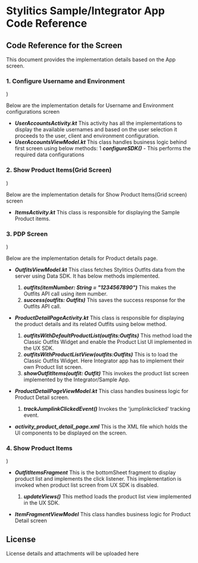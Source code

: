 # Stylitics Sample/Integrator App Code Reference 

## Code Reference for the Screen 
This document provides the implementation details based on the App screen.

### 1. Configure Username and Environment
)

Below are the implementation details for Username and Environment configurations screen

* *_**UserAccountsActivity.kt**_* This activity has all the implementations to display the available usernames and based on the user selection it proceeds to the user, client and environment configuration.
* *_**UserAccountsViewModel.kt**_* This class handles business logic behind first screen using below methods:
  1 *_**configureSDK()**_* - This performs the required data configurations

### 2. Show Product Items(Grid Screen)
)

Below are the implementation details for Show Product Items(Grid screen) screen

* *_**ItemsActivity.kt**_* This class is responsible for displaying the Sample Product items.

### 3. PDP Screen
)

Below are the implementation details for Product details page.

* *_**OutfitsViewModel.kt**_* This class fetches Stylitics Outfits data from the server using Data SDK. It has below methods implemented.
     1. *_**outfits(itemNumber: String = "1234567890")**_* This makes the Outfits API call using item number.
     2. *_**success(outfits: Outfits)**_* This saves the success response for the Outfits API call.

* *_**ProductDetailPageActivity.kt**_* This class is responsible for displaying the product details and its related Outfits using below method.
     1. *_**outfitsWithDefaultProductList(outfits:Outfits)**_* This method load the Classic Outfits Widget and enable the Product List UI implemented in the UX SDK.
     2. *_**outfitsWithProductListView(outfits:Outfits)**_* This is to load the  Classic Outfits Widget. Here Integrator app has to implement their own Product list screen.
     3. *_**showOutfitItems(outfit: Outfit)**_* This invokes the product list screen implemented by the Integrator/Sample App.

* *_**ProductDetailPageViewModel.kt**_* This class handles business logic for Product Detail screen.
     1. *_**trackJumplinkClickedEvent()**_* Invokes the 'jumplinkclicked' tracking event.

* *_**activity_product_detail_page.xml**_* This is the XML file which holds the UI components to be displayed on the screen.

### 4. Show Product Items
)

* *_**OutfitItemsFragment**_* This is the bottomSheet fragment to display product list and implements the click listener. This implementation is invoked when product list screen from UX SDK is disabled.
     1. *_**updateViews()**_* This method loads the product list view implemented in the UX SDK. 

* *_**ItemFragmentViewModel**_* This class handles business logic for Product Detail screen

## License

License details and attachments will be uploaded here